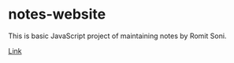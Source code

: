 # notes-website
This is basic JavaScript project of maintaining notes by Romit Soni.

[Link](file:///F:/Web%20Projects/Project%201%20-%20Magic%20Notes/index.html)
